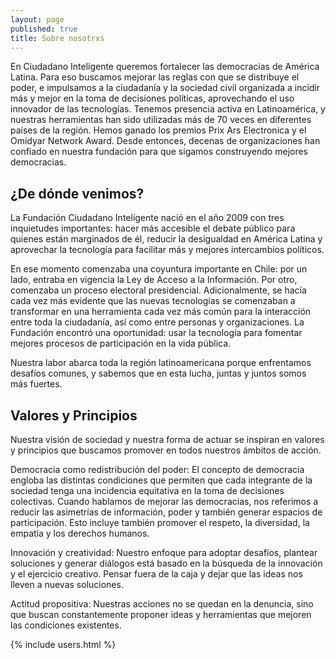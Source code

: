```yaml
---
layout: page
published: true
title: Sobre nosotrxs
---
```




En Ciudadano Inteligente queremos fortalecer las democracias de América Latina. Para eso buscamos mejorar las reglas con que se distribuye el poder, e impulsamos a la ciudadanía y la sociedad civil organizada a incidir más y mejor en la toma de decisiones políticas, aprovechando el uso innovador de las tecnologías.
Tenemos presencia activa en Latinoamérica, y nuestras herramientas han sido utilizadas más de 70 veces en diferentes países de la región.
Hemos ganado los premios Prix Ars Electronica y el Omidyar Network Award. Desde entonces, decenas de organizaciones han confiado en nuestra fundación para que sigamos construyendo mejores democracias.

## ¿De dónde venimos?
La Fundación Ciudadano Inteligente nació en el año 2009 con tres inquietudes importantes: hacer más accesible el debate público para quienes están marginados de él, reducir la desigualdad en América Latina y aprovechar la tecnología para facilitar más y mejores intercambios políticos.

En ese momento comenzaba una coyuntura importante en Chile: por un lado, entraba en vigencia la Ley de Acceso a la Información. Por otro, comenzaba un proceso electoral presidencial. Adicionalmente, se hacía cada vez más evidente que las nuevas tecnologías se comenzaban a transformar en una herramienta cada vez más común para la interacción entre toda la ciudadanía, así como entre personas y organizaciones. La Fundación encontró una oportunidad: usar la tecnología para fomentar mejores procesos de participación en la vida pública.

Nuestra labor abarca toda la región latinoamericana porque enfrentamos desafíos comunes, y sabemos que en esta lucha, juntas y juntos somos más fuertes. 

## Valores y Principios
Nuestra visión de sociedad y nuestra forma de actuar se inspiran en valores y principios  que buscamos promover en todos nuestros ámbitos de acción.

Democracia como redistribución del poder: El concepto de democracia engloba las distintas condiciones que permiten que cada integrante de la sociedad tenga una incidencia equitativa en la toma de decisiones colectivas. Cuando hablamos de mejorar las democracias, nos referimos a reducir las asimetrías de información, poder y también generar espacios de participación. Esto incluye también promover el respeto, la diversidad, la empatía y los derechos humanos.

Innovación y creatividad: Nuestro enfoque para adoptar desafíos, plantear soluciones y generar diálogos está basado en la búsqueda de la innovación y el ejercicio creativo. Pensar fuera de la caja y dejar que las ideas nos lleven a nuevas soluciones.

Actitud propositiva: Nuestras acciones no se quedan en la denuncia, sino que buscan constantemente proponer ideas y herramientas que mejoren las condiciones existentes.

{% include users.html %}
